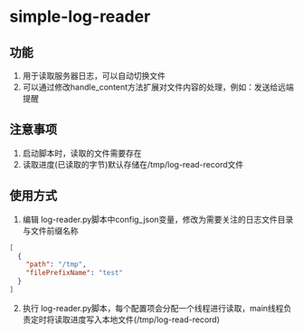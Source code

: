 # simple-log-reader
## 功能
1. 用于读取服务器日志，可以自动切换文件
2. 可以通过修改handle_content方法扩展对文件内容的处理，例如：发送给远端提醒

## 注意事项
1. 启动脚本时，读取的文件需要存在
2. 读取进度(已读取的字节)默认存储在/tmp/log-read-record文件

## 使用方式
1. 编辑 log-reader.py脚本中config_json变量，修改为需要关注的日志文件目录与文件前缀名称
```json
[
  {
    "path": "/tmp",
    "filePrefixName": "test"
  }
]
```
2. 执行 log-reader.py脚本，每个配置项会分配一个线程进行读取，main线程负责定时将读取进度写入本地文件(/tmp/log-read-record)
